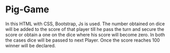 # Pig-Game
In this HTML with CSS, Bootstrap, Js is used. The number obtained on dice will be added to the score of that player till he pass the turn and secure the score or obtain a one on the dice where his score will become zero. In both the cases dice will be passed to next Player. Once the score reaches 100 winner will be declared.
